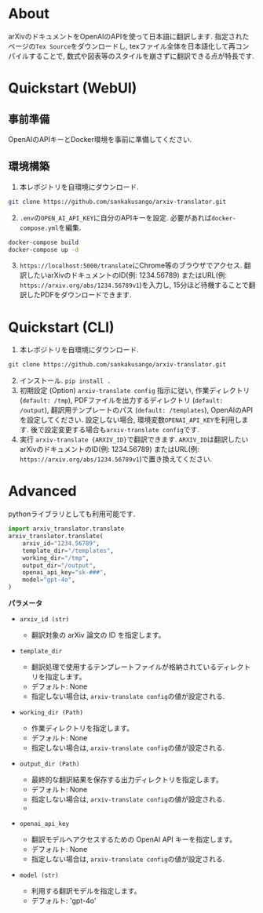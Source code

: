 
# About

arXivのドキュメントをOpenAIのAPIを使って日本語に翻訳します.
指定されたページの`Tex Source`をダウンロードし, texファイル全体を日本語化して再コンパイルすることで,
数式や図表等のスタイルを崩さずに翻訳できる点が特長です.

# Quickstart (WebUI)

## 事前準備
OpenAIのAPIキーとDocker環境を事前に準備してください.

## 環境構築

1. 本レポジトリを自環境にダウンロード.
```bash
git clone https://github.com/sankakusango/arxiv-translator.git
```

2. `.env`の`OPEN_AI_API_KEY`に自分のAPIキーを設定. 必要があれば`docker-compose.yml`を編集.
```bash
docker-compose build
docker-compose up -d
```

3. `https://localhost:5000/translate`にChrome等のブラウザでアクセス.
翻訳したいarXivのドキュメントのID(例: 1234.56789) またはURL(例: `https://arxiv.org/abs/1234.56789v1`)を入力し,
15分ほど待機することで翻訳したPDFをダウンロードできます.

# Quickstart (CLI)

1. 本レポジトリを自環境にダウンロード.
```bash
git clone https://github.com/sankakusango/arxiv-translator.git
```

2. インストール.
   `pip install .`
3. 初期設定 (Option)
   `arxiv-translate config`
   指示に従い, 作業ディレクトリ (`default: /tmp`), PDFファイルを出力するディレクトリ (`default: /output`), 翻訳用テンプレートのパス (`default: /templates`), OpenAIのAPIを設定してください.
   設定しない場合, 環境変数`OPENAI_API_KEY`を利用します.
   後で設定変更する場合も`arxiv-translate config`です.
4. 実行
   `arxiv-translate {ARXIV_ID}`で翻訳できます.
   `ARXIV_ID`は翻訳したいarXivのドキュメントのID(例: 1234.56789) またはURL(例: `https://arxiv.org/abs/1234.56789v1`)で置き換えてください.

# Advanced

pythonライブラリとしても利用可能です.
```python
import arxiv_translator.translate
arxiv_translator.translate(
    arxiv_id="1234.56789",
    template_dir="/templates",
    working_dir="/tmp",
    output_dir="/output",
    openai_api_key="sk-###",
    model="gpt-4o",
)
```

**パラメータ**

- `arxiv_id (str)`
  - 翻訳対象の arXiv 論文の ID を指定します。

- `template_dir`
  - 翻訳処理で使用するテンプレートファイルが格納されているディレクトリを指定します。
  - デフォルト: None
  - 指定しない場合は, `arxiv-translate config`の値が設定される.

- `working_dir (Path)`
  - 作業ディレクトリを指定します。
  - デフォルト: None
  - 指定しない場合は, `arxiv-translate config`の値が設定される.

- `output_dir (Path)`
  - 最終的な翻訳結果を保存する出力ディレクトリを指定します。
  - デフォルト: None
  - 指定しない場合は, `arxiv-translate config`の値が設定される.
  - 
- `openai_api_key`
  - 翻訳モデルへアクセスするための OpenAI API キーを指定します。
  - デフォルト: None
  - 指定しない場合は, `arxiv-translate config`の値が設定される.
    
- `model (str)`
  - 利用する翻訳モデルを指定します。
  - デフォルト: 'gpt-4o'
